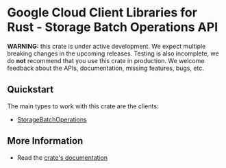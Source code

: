 # Google Cloud Client Libraries for Rust - Storage Batch Operations API

<!-- Code generated by sidekick. DO NOT EDIT. -->

**WARNING:** this crate is under active development. We expect multiple breaking
changes in the upcoming releases. Testing is also incomplete, we do **not**
recommend that you use this crate in production. We welcome feedback about the
APIs, documentation, missing features, bugs, etc.

## Quickstart

The main types to work with this crate are the clients:

* [StorageBatchOperations]

## More Information

* Read the [crate's documentation](https://docs.rs/google-cloud-storagebatchoperations-v1/latest/google-cloud-storagebatchoperations-v1)

[StorageBatchOperations]: https://docs.rs/google-cloud-storagebatchoperations-v1/latest/google_cloud_storagebatchoperations_v1/client/struct.StorageBatchOperations.html
